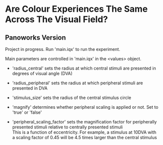 # Are Colour Experiences The Same Across The Visual Field?  
## Panoworks Version  
  
  
Project in progress. Run 'main.iqx' to run the experiment.  

Main parameters are controlled in 'main.iqx' in the \<values\> object.

 * 'radius_central' sets the radius at which central stimuli are presented in degrees of visual angle (DVA)
 * 'radius_peripheral' sets the radius at which peripheral stimuli are presented in DVA
 * 'stimulus_size' sets the radius of the central stimulus circle  
  
 * 'magnify' determines whether peripheral scaling is applied or not. Set to 'true' or 'false'
 * 'peripheral_scaling_factor' sets the magnification factor for peripherally presented stimuli relative to centrally presented stimuli  
  This is a function of eccentricity. For example, a stimulus at 10DVA with a scaling factor of 0.45 will be 4.5 times larger than the
  central stimulus  
